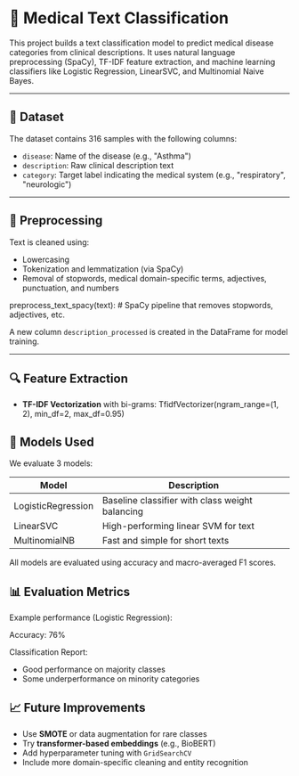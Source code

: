 
# 🧠 Medical Text Classification

This project builds a text classification model to predict medical disease categories from clinical descriptions. It uses natural language preprocessing (SpaCy), TF-IDF feature extraction, and machine learning classifiers like Logistic Regression, LinearSVC, and Multinomial Naive Bayes.

---

## 📁 Dataset

The dataset contains 316 samples with the following columns:

- `disease`: Name of the disease (e.g., "Asthma")
- `description`: Raw clinical description text
- `category`: Target label indicating the medical system (e.g., "respiratory", "neurologic")

---

## 🔧 Preprocessing

Text is cleaned using:
- Lowercasing
- Tokenization and lemmatization (via SpaCy)
- Removal of stopwords, medical domain-specific terms, adjectives, punctuation, and numbers


preprocess_text_spacy(text):
    # SpaCy pipeline that removes stopwords, adjectives, etc.


A new column `description_processed` is created in the DataFrame for model training.

---

## 🔍 Feature Extraction

* **TF-IDF Vectorization** with bi-grams:
TfidfVectorizer(ngram_range=(1, 2), min_df=2, max_df=0.95)




## 🤖 Models Used

We evaluate 3 models:

| Model              | Description                                     |
| ------------------ | ----------------------------------------------- |
| LogisticRegression | Baseline classifier with class weight balancing |
| LinearSVC          | High-performing linear SVM for text             |
| MultinomialNB      | Fast and simple for short texts                 |

All models are evaluated using accuracy and macro-averaged F1 scores.



## 📊 Evaluation Metrics

Example performance (Logistic Regression):


Accuracy: 76%

Classification Report:
- Good performance on majority classes
- Some underperformance on minority categories


## 📈 Future Improvements

* Use **SMOTE** or data augmentation for rare classes
* Try **transformer-based embeddings** (e.g., BioBERT)
* Add hyperparameter tuning with `GridSearchCV`
* Include more domain-specific cleaning and entity recognition


